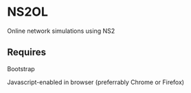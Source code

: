 NS2OL
=====

Online network simulations using NS2

**Requires**
-------------------
Bootstrap

Javascript-enabled in browser (preferrably Chrome or Firefox)
